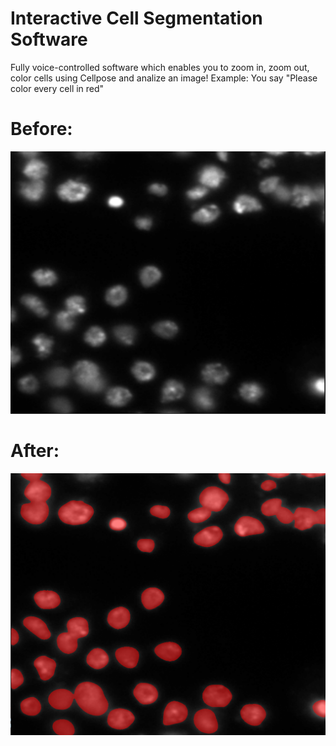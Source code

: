# Interactive Cell Segmentation Software
Fully voice-controlled software which enables you to zoom in, zoom out, color cells using Cellpose and analize an image!
Example:
You say "Please color every cell in red"
# Before:
![alt text](image.png)
# After:
![alt text](image-1.png)